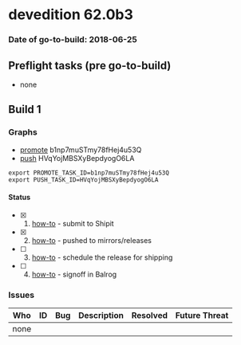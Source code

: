 # devedition 62.0b3

### Date of go-to-build: 2018-06-25

## Preflight tasks (pre go-to-build)
- none

## Build 1  

### Graphs
* [promote](https://tools.taskcluster.net/push-inspector/#/b1np7muSTmy78fHej4u53Q) b1np7muSTmy78fHej4u53Q
* [push](https://tools.taskcluster.net/push-inspector/#/HVqYojMBSXyBepdyogO6LA) HVqYojMBSXyBepdyogO6LA
```
export PROMOTE_TASK_ID=b1np7muSTmy78fHej4u53Q
export PUSH_TASK_ID=HVqYojMBSXyBepdyogO6LA
```


#### Status
- [x] 1.  [how-to](https://wiki.mozilla.org/Release:Release_Automation_on_Mercurial:Starting_a_Release#Submit_to_Ship_It)  - submit to Shipit
- [x] 2.  [how-to](https://github.com/mozilla-releng/releasewarrior-2.0/blob/master/docs/release-promotion/desktop/howto.md#push-artifacts-to-releases-directory)  - pushed to mirrors/releases
- [ ] 3.  [how-to](https://github.com/mozilla-releng/releasewarrior-2.0/blob/master/docs/release-promotion/desktop/howto.md#ship-the-release)  - schedule the release for shipping
- [ ] 4.  [how-to](https://github.com/mozilla-releng/releasewarrior-2.0/blob/master/docs/release-promotion/desktop/howto.md#obtain-sign-offs-for-changes)  - signoff in Balrog

### Issues
| Who                 | ID               | Bug                                                                 | Description                | Resolved                | Future Threat                |
| ------------------- | ---------------- | ------------------------------------------------------------------- | -------------------------- | ----------------------- | ---------------------------- |
| none | | | | | |

